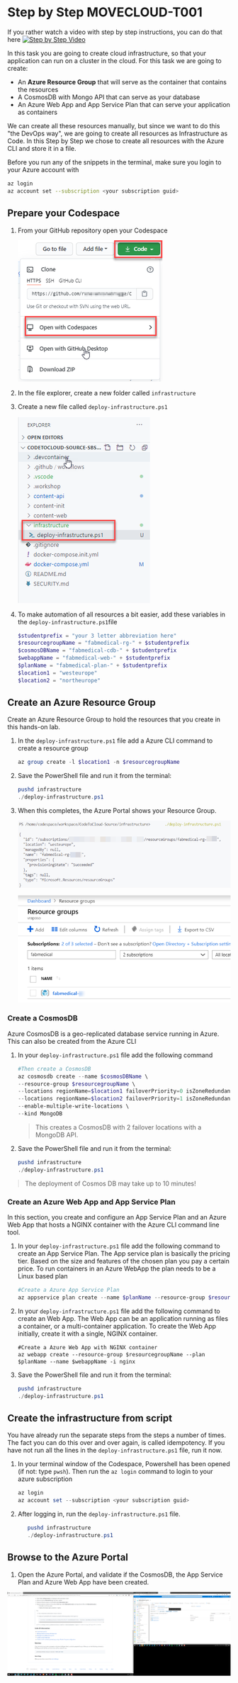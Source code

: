 # Step by Step MOVECLOUD-T001

If you rather watch a video with step by step instructions, you can do that here
[![Step by Step Video](https://img.youtube.com/vi/Q2H9LFzWetQ/0.jpg)](https://www.youtube.com/watch?v=Q2H9LFzWetQ)

In this task you are going to create cloud infrastructure, so that your application can run on a cluster in the cloud. For this task we are going to create:

* An **Azure Resource Group** that will serve as the container that contains the resources
* A CosmosDB with Mongo API that can serve as your database
* An Azure Web App and App Service Plan that can serve your application as containers

We can create all these resources manually, but since we want to do this "the DevOps way", we are going to create all resources as Infrastructure as Code. In this Step by Step we chose to create all resources with the Azure CLI and store it in a file.

Before you run any of the snippets in the terminal, make sure you login to your Azure account with 

```bash 
az login
az account set --subscription <your subscription guid>
```

## Prepare your Codespace

1. From your GitHub repository open your Codespace

   ![](/Assets/OpenCodeSpace.png)

1. In the file explorer, create a new folder called `infrastructure`

1. Create a new file called `deploy-infrastructure.ps1`

   ![](/Assets/newfolderinfra.png)

1. To make automation of all resources a bit easier, add these variables in the `deploy-infrastructure.ps1`file

   ```Powershell
   $studentprefix = "your 3 letter abbreviation here"
   $resourcegroupName = "fabmedical-rg-" + $studentprefix
   $cosmosDBName = "fabmedical-cdb-" + $studentprefix
   $webappName = "fabmedical-web-" + $studentprefix
   $planName = "fabmedical-plan-" + $studentprefix
   $location1 = "westeurope"
   $location2 = "northeurope"
   ```

## Create an Azure Resource Group

Create an Azure Resource Group to hold the resources that you create in this hands-on lab. 

1. In the `deploy-infrastructure.ps1` file add a Azure CLI command to create a resource group 

   ```PowerShell
   az group create -l $location1 -n $resourcegroupName
   ```
1. Save the PowerShell file and run it from the terminal:

      ```powershell
      pushd infrastructure
      ./deploy-infrastructure.ps1
      ```

1. When this completes, the Azure Portal shows your Resource Group.

   ![Resource group created](/Assets/2020-10-09_16-36-24.png) 

   ![In this screenshot of the Azure Portal, the fabmedical- Resource group is listed.](/Assets/b4-image8.png)

### Create a CosmosDB

Azure CosmosDB is a geo-replicated database service running in Azure. This can also be created from the Azure CLI 

1. In your `deploy-infrastructure.ps1` file add the following command

   ```powershell
   #Then create a CosmosDB
   az cosmosdb create --name $cosmosDBName \
   --resource-group $resourcegroupName \
   --locations regionName=$location1 failoverPriority=0 isZoneRedundant=False \
   --locations regionName=$location2 failoverPriority=1 isZoneRedundant=True \
   --enable-multiple-write-locations \
   --kind MongoDB 
   ```

   > This creates a CosmosDB with 2 failover locations with a MongoDB API.

1. Save the PowerShell file and run it from the terminal:

      ```powershell
      pushd infrastructure
      ./deploy-infrastructure.ps1
      ```
 > The deployment of Cosmos DB may take up to 10 minutes!

### Create an Azure Web App and App Service Plan

In this section, you create and configure an App Service Plan and an Azure Web App that hosts a NGINX container with the Azure CLI command line tool.

1. In your `deploy-infrastructure.ps1` file add the following command to create an App Service Plan. The App service plan is basically the pricing tier. Based on the size and features of the chosen plan you pay a certain price. To run containers in an Azure WebApp the plan needs to be a Linux based plan

   ```powershell
   #Create a Azure App Service Plan
   az appservice plan create --name $planName --resource-group $resourcegroupName --sku S1 --is-linux
   ```

1. In your `deploy-infrastructure.ps1` file add the following command to create an Web App. The Web App can be an application running as files a container, or a multi-container application. To create the Web App initially, create it with a single, NGINX container.

   ```
   #Create a Azure Web App with NGINX container
   az webapp create --resource-group $resourcegroupName --plan $planName --name $webappName -i nginx
   ```

1. Save the PowerShell file and run it from the terminal:

      ```powershell
      pushd infrastructure
      ./deploy-infrastructure.ps1
      ```

## Create the infrastructure from script

You have already run the separate steps from the steps a number of times. The fact you can do this over and over again, is called idempotency. If you have not run all the lines in the `deploy-infrastructure.ps1` file, run it now.

1. In your terminal window of the Codespace, Powershell has been opened (if not: type `pwsh`). Then run the `az login` command to login to your azure subscription

   ```powershell
   az login
   az account set --subscription <your subscription guid>
   ```

1. After logging in, run the `deploy-infrastructure.ps1` file.

   ```powershell
      pushd infrastructure
      ./deploy-infrastructure.ps1
   ```

## Browse to the Azure Portal

1. Open the Azure Portal, and validate if the CosmosDB, the App Service Plan and Azure Web App have been created. 

![Resources created in Azure](/Assets/2020-10-15-10-32-42.png)
